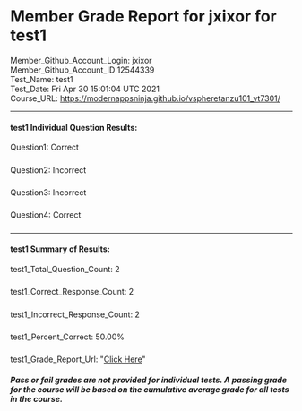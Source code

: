 # Member Grade Report for jxixor for test1  
   
Member_Github_Account_Login: jxixor  
Member_Github_Account_ID 12544339  
Test_Name: test1  
Test_Date: Fri Apr 30 15:01:04 UTC 2021  
Course_URL: https://modernappsninja.github.io/vspheretanzu101_vt7301/  
   
---  
#### test1 Individual Question Results:  
Question1: Correct  
#####  
Question2: Incorrect  
#####  
Question3: Incorrect  
#####  
Question4: Correct  
#####  
---  
#### test1 Summary of Results:  
test1_Total_Question_Count: 2  
#####  
test1_Correct_Response_Count: 2  
#####  
test1_Incorrect_Response_Count: 2  
#####  
test1_Percent_Correct: 50.00%  
#####  
test1_Grade_Report_Url: "[Click Here](https://github.com/modernappsninjas/jxixor/blob/main/static/userdata/courses/vspheretanzu101_vt7301/grade_report.pr213.test1.md)"
##### Pass or fail grades are not provided for individual tests. A passing grade for the course will be based on the cumulative average grade for all tests in the course.  
